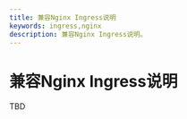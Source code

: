 ```yaml
---
title: 兼容Nginx Ingress说明
keywords: ingress,nginx
description: 兼容Nginx Ingress说明。
---
```


# 兼容Nginx Ingress说明

TBD
